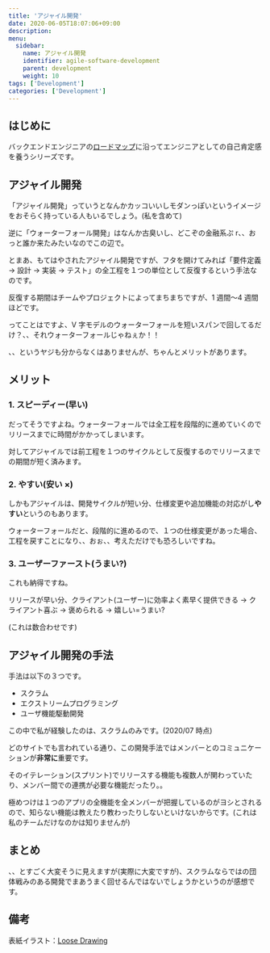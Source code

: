 ```yaml
---
title: 'アジャイル開発'
date: 2020-06-05T18:07:06+09:00
description:
menu:
  sidebar:
    name: アジャイル開発
    identifier: agile-software-development
    parent: development
    weight: 10
tags: ['Development']
categories: ['Development']
---
```


## はじめに

バックエンドエンジニアの[ロードマップ][ロードマップ]に沿ってエンジニアとしての自己肯定感を養うシリーズです。

## アジャイル開発

「アジャイル開発」っていうとなんかカッコいいしモダンっぽいというイメージをおそらく持っている人もいるでしょう。(私を含めて)

逆に「ウォーターフォール開発」はなんか古臭いし、どこぞの金融系ぷ r、、おっと誰か来たみたいなのでこの辺で。

とまあ、もてはやされたアジャイル開発ですが、フタを開けてみれば「要件定義 → 設計 → 実装 → テスト」の全工程を１つの単位として反復するという手法なのです。

反復する期間はチームやプロジェクトによってまちまちですが、1 週間〜4 週間ほどです。

ってことはですよ、V 字モデルのウォーターフォールを短いスパンで回してるだけ？、、それウォーターフォールじゃねぇか！！

、、というヤジも分からなくはありませんが、ちゃんとメリットがあります。

## メリット

### 1. スピーディー(早い)

だってそうですよね。ウォーターフォールでは全工程を段階的に進めていくのでリリースまでに時間がかかってしまいます。

対してアジャイルでは前工程を１つのサイクルとして反復するのでリリースまでの期間が短く済みます。

### 2. やすい(安い ×)

しかもアジャイルは、開発サイクルが短い分、仕様変更や追加機能の対応がし**やすい**というのもあります。

ウォーターフォールだと、段階的に進めるので、１つの仕様変更があった場合、工程を戻すことになり、、おぉ、、考えただけでも恐ろしいですね。

### 3. ユーザーファースト(うまい?)

これも納得ですね。

リリースが早い分、クライアント(ユーザー)に効率よく素早く提供できる → クライアント喜ぶ → 褒められる → 嬉しい=うまい?

(これは数合わせです)

## アジャイル開発の手法

手法は以下の３つです。

- スクラム
- エクストリームプログラミング
- ユーザ機能駆動開発

この中で私が経験したのは、スクラムのみです。(2020/07 時点)

どのサイトでも言われている通り、この開発手法ではメンバーとのコミュニケーションが**非常に**重要です。

そのイテレーション(スプリント)でリリースする機能も複数人が関わっていたり、メンバー間での連携が必要な機能だったり。。

極めつけは１つのアプリの全機能を全メンバーが把握しているのがヨシとされるので、知らない機能は教えたり教わったりしないといけないからです。(これは私のチームだけなのかは知りませんが)

## まとめ

、、とすごく大変そうに見えますが(実際に大変ですが)、スクラムならではの団体戦みのある開発でまあうまく回せるんではないでしょうかというのが感想です。

## 備考

表紙イラスト：[Loose Drawing](https://loosedrawing.com/)

[ロードマップ]: https://github.com/kamranahmedse/developer-roadmap#back-end-roadmap
